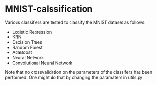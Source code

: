 # MNIST-calssification

Various classifiers are tested to classify the MNIST dataset as follows:
- Logistic Regression
- KNN
- Decision Trees
- Random Forest
- AdaBoost
- Neural Network
- Convolutional Neural Network

Note that no crossvalidation on the parameters of the classifers has been performed. One might do that by changing the paramaters in utils.py
